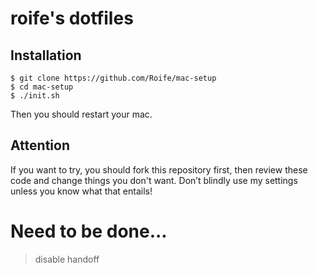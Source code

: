 # roife's dotfiles
## Installation
    $ git clone https://github.com/Roife/mac-setup
    $ cd mac-setup
    $ ./init.sh
Then you should restart your mac.

## Attention
If you want to try, you should fork this repository first, then review these code and change things you don't want. Don’t blindly use my settings unless you know what that entails!

# Need to be done...
> disable handoff
